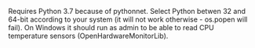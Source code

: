 Requires Python 3.7 because of pythonnet.
Select Python betwen 32 and 64-bit according to your system (it will not work otherwise - os.popen will fail).
On Windows it should run as admin to be able to read CPU temperature sensors (OpenHardwareMonitorLib).
